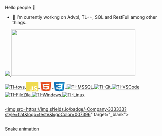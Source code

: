 
Hello people 👋

- 🔭 I’m currently working on Advpl, TL++, SQL and RestFull among other things..

<div align="left">
  <a href="https://github.com/Ti-Portao">
  <img height="150em" src="https://github-readme-stats.vercel.app/api?username=Ti-Portao&show_icons=true&theme=github_dark&include_all_commits=true&count_private=true"/>
  <img height="150em" width="400em" src="https://github-readme-stats.vercel.app/api/top-langs/?username=Ti-Portao&layout=compact&langs_count=7&theme=github_dark"/>
</div>
<div style="display: inline_block"><br>
  <img align="center" alt="TI-tovs" height="30" width="40" src="https://media.discordapp.net/attachments/938971614228406312/938972195194036224/logo_totvs.png">
  <img align="center" alt="TI-Js" height="30" width="40" src="https://raw.githubusercontent.com/devicons/devicon/master/icons/javascript/javascript-plain.svg">
  <img align="center" alt="TI-HTML" height="30" width="40" src="https://raw.githubusercontent.com/devicons/devicon/master/icons/html5/html5-original.svg">
  <img align="center" alt="TI-CSS" height="30" width="40" src="https://raw.githubusercontent.com/devicons/devicon/master/icons/css3/css3-original.svg">  
  <img align="center" alt="TI-MSSQL" height="30" width="40" src="https://cdn.jsdelivr.net/gh/devicons/devicon/icons/microsoftsqlserver/microsoftsqlserver-plain.svg">
  <img align="center" alt="TI-Git" height="30" width="40" src="https://cdn.jsdelivr.net/gh/devicons/devicon/icons/git/git-original.svg">
  <img align="center" alt="TI-VSCode" height="30" width="40" src="https://cdn.jsdelivr.net/gh/devicons/devicon/icons/vscode/vscode-original.svg">
  <img align="center" alt="TI-FileZila" height="30" width="40" src="https://cdn.jsdelivr.net/gh/devicons/devicon/icons/filezilla/filezilla-plain.svg">  
  <img align="center" alt="TI-Windows" height="30" width="40" src="https://cdn.jsdelivr.net/gh/devicons/devicon/icons/windows8/windows8-original.svg">    
  <img align="center" alt="TI-Linux" height="30" width="40" src="https://cdn.jsdelivr.net/gh/devicons/devicon/icons/linux/linux-original.svg">  
</div>

  ##
  
<div> 
  
  <a href="https://www.portaodecambui.com.br/" target="_blank"><img src=https://img.shields.io/badge/-Company-333333?style=flat&logo=teste&logoColor=007396" target="_blank"></a> 
</div>    
    
   ##
    
[Snake animation](https://github.com/Ti-Portao/Ti-Portao/blob/output/github-contribution-grid-snake.svg)     
